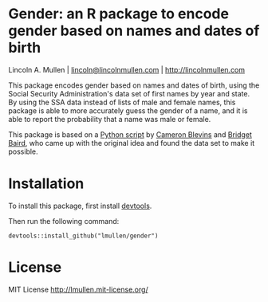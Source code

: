 # Gender: an R package to encode gender based on names and dates of birth

Lincoln A. Mullen | lincoln@lincolnmullen.com | http://lincolnmullen.com

This package encodes gender based on names and dates of birth, using the
Social Security Administration's data set of first names by year and
state. By using the SSA data instead of lists of male and female names,
this package is able to more accurately guess the gender of a name, and
it is able to report the probability that a name was male or female.

This package is based on a [Python script][] by [Cameron Blevins][] and
[Bridget Baird][], who came up with the original idea and found the data
set to make it possible.

# Installation

To install this package, first install 
[devtools](https://github.com/hadley/devtools). 

Then run the following command:

    devtools::install_github("lmullen/gender")

# License

MIT License <http://lmullen.mit-license.org/>

  [Python script]: https://github.com/cblevins/Gender-ID-By-Time
  [Cameron Blevins]: http://www.cameronblevins.org/
  [Bridget Baird]: http://oak.conncoll.edu/bbbai/

